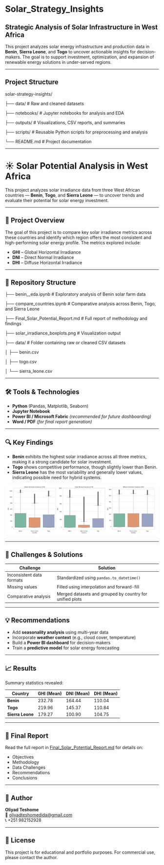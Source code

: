 # Solar_Strategy_Insights

## Strategic Analysis of Solar Infrastructure in West Africa

This project analyzes solar energy infrastructure and production data in **Benin**, **Sierra Leone**, and **Togo** to uncover actionable insights for decision-makers. The goal is to support investment, optimization, and expansion of renewable energy solutions in under-served regions.

---

## Project Structure

solar-strategy-insights/

├── data/ # Raw and cleaned datasets

├── notebooks/ # Jupyter notebooks for analysis and EDA

├── outputs/ # Visualizations, CSV reports, and summaries

├── scripts/ # Reusable Python scripts for preprocessing and analysis

└── README.md # Project documentation

---

# ☀️ Solar Potential Analysis in West Africa

This project analyzes solar irradiance data from three West African countries — **Benin**, **Togo**, and **Sierra Leone** — to uncover trends and evaluate their potential for solar energy investment.

---

## 📌 Project Overview

The goal of this project is to compare key solar irradiance metrics across these countries and identify which region offers the most consistent and high-performing solar energy profile. The metrics explored include:

- **GHI** – Global Horizontal Irradiance  
- **DNI** – Direct Normal Irradiance  
- **DHI** – Diffuse Horizontal Irradiance

---

## 📂 Repository Structure

├── benin__eda.ipynb # Exploratory analysis of Benin solar farm data

├── compare_countries.ipynb # Comparative analysis across Benin, Togo, and Sierra Leone

├── Final_Solar_Potential_Report.md # Full report of methodology and findings

├── solar_irradiance_boxplots.png # Visualization output

├── data/ # Folder containing raw or cleaned CSV datasets

│ ├── benin.csv

│ ├── togo.csv

│ └── sierra_leone.csv


---

## 🛠️ Tools & Technologies

- **Python** (Pandas, Matplotlib, Seaborn)
- **Jupyter Notebook**
- **Power BI / Microsoft Fabric** *(recommended for future dashboarding)*
- **Word / PDF** *(for final report generation)*

---

## 🔍 Key Findings

- **Benin** exhibits the highest solar irradiance across all three metrics, making it a strong candidate for solar investment.
- **Togo** shows competitive performance, though slightly lower than Benin.
- **Sierra Leone** has the most variability and generally lower values, indicating possible need for hybrid systems.

![alt text](image.png)

---

## 🚧 Challenges & Solutions

| Challenge | Solution |
|----------|----------|
| Inconsistent data formats | Standardized using `pandas.to_datetime()` |
| Missing values | Filled using interpolation and forward-fill |
| Comparative analysis | Merged datasets and grouped by country for unified plots |

---

## 💡 Recommendations

- Add **seasonality analysis** using multi-year data
- Incorporate **weather context** (e.g., cloud cover, temperature)
- Build a **Power BI dashboard** for decision-makers
- Train a **predictive model** for solar energy forecasting

---

## 📈 Results

Summary statistics revealed:

| Country        | GHI (Mean) | DNI (Mean) | DHI (Mean) |
|----------------|------------|------------|------------|
| **Benin**       | 232.78     | 164.44     | 110.04     |
| **Togo**        | 219.96     | 145.37     | 110.84     |
| **Sierra Leone**| 179.27     | 100.90     | 104.75     |

---

## 📃 Final Report

Read the full report in [Final_Solar_Potential_Report.md](./Final_Solar_Potential_Report.md) for details on:
- Objectives
- Methodology
- Data Challenges
- Recommendations
- Conclusions

---

## 👤 Author

**Oliyad Teshome**  
📧 oliyadteshomedida@gmail.com  
📞 +251 982152928

---

## 🏁 License

This project is for educational and portfolio purposes. For commercial use, please contact the author.
